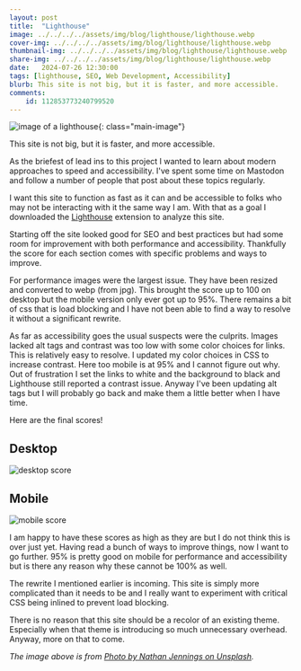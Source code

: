 ```yaml
---
layout: post
title:  "Lighthouse"
image: ../../../../assets/img/blog/lighthouse/lighthouse.webp
cover-img: ../../../../assets/img/blog/lighthouse/lighthouse.webp
thumbnail-img: ../../../../assets/img/blog/lighthouse/lighthouse.webp
share-img: ../../../../assets/img/blog/lighthouse/lighthouse.webp
date:   2024-07-26 12:30:00
tags: [lighthouse, SEO, Web Development, Accessibility]
blurb: This site is not big, but it is faster, and more accessible.
comments:
    id: 112853773240799520
---
```


![image of a lighthouse]{: class="main-image"}

This site is not big, but it is faster, and more accessible.

<!--more-->

As the briefest of lead ins to this project I wanted to learn about modern approaches to speed and accessibility. I've spent some time on Mastodon and follow a number of people that post about these topics regularly. 

I want this site to function as fast as it can and be accessible to folks who may not be interacting with it the same way I am. With that as a goal I downloaded the [Lighthouse] extension to analyze this site.

Starting off the site looked good for SEO and best practices but had some room for improvement with both performance and accessibility. Thankfully the score for each section comes with specific problems and ways to improve. 

For performance images were the largest issue. They have been resized and converted to webp (from jpg). This brought the score up to 100 on desktop but the mobile version only ever got up to 95%. There remains a bit of css that is load blocking and I have not been able to find a way to resolve it without a significant rewrite.

As far as accessibility goes the usual suspects were the culprits. Images lacked alt tags and contrast was too low with some color choices for links. This is relatively easy to resolve. I updated my color choices in CSS to increase contrast. Here too mobile is at 95% and I cannot figure out why. Out of frustration I set the links to white and the background to black and Lighthouse still reported a contrast issue. Anyway I've been updating alt tags but I will probably go back and make them a little better when I have time.

Here are the final scores! 

## Desktop

![desktop score]

## Mobile

![mobile score]

I am happy to have these scores as high as they are but I do not think this is over just yet. Having read a bunch of ways to improve things, now I want to go further. 95% is pretty good on mobile for performance and accessibility but is there any reason why these cannot be 100% as well. 

The rewrite I mentioned earlier is incoming. This site is simply more complicated than it needs to be and I really want to experiment with critical CSS being inlined to prevent load blocking. 

There is no reason that this site should be a recolor of an existing theme. Especially when that theme is introducing so much unnecessary overhead. Anyway, more on that to come.

*The image above is from [Photo by Nathan Jennings on Unsplash].*


[Photo by Nathan Jennings on Unsplash]:  https://unsplash.com/@nathjennings_
[image of a lighthouse]: ../../../../assets/img/blog/lighthouse/lighthouse.webp "Lighthouse at night with lots of stars and the light from the house shining bright."
[Lighthouse]: https://github.com/GoogleChrome/lighthouse
[desktop score]: ../../../../assets/img/blog/lighthouse/lighthouse-desktop.webp "Lighthouse scores for desktop. Performance is 100%. Accessibility is 100%. Best Practices is 100%. SEO is 100%."
[mobile score]: ../../../../assets/img/blog/lighthouse/lighthouse-mobile.webp "Lighthouse scores for mobile. Performance is 95%. Accessibility is 95%. Best Practices is 100%. SEO is 100%."